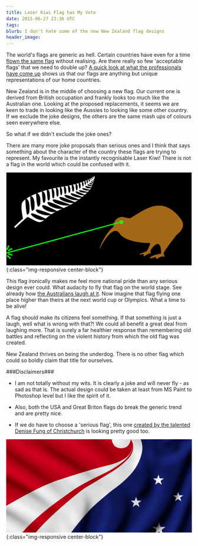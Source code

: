 ```yaml
---
title: Laser Kiwi Flag has My Vote
date: 2015-06-27 22:36 UTC
tags:
blurb: I don't hate some of the new New Zealand flag designs
header_image:
---
```


The world's flags are generic as hell. Certain countries have even for a time [flown the same flag](https://en.wikipedia.org/wiki/Liechtenstein_at_the_1936_Summer_Olympics) without realising. Are there really so few 'acceptable flags' that we need to double up? [A quick look at what the professionals have come up](http://www.quora.com/What-countries-have-very-similar-looking-flags) shows us that our flags are anything but unique representations of our home countries.

New Zealand is in the middle of choosing a new flag. Our current one is derived from British occupation and frankly looks too much like the Australian one. Looking at the proposed replacements, it seems we are keen to trade in looking like the Aussies to looking like some other country. If we exclude the joke designs, the others are the same mash ups of colours seen everywhere else.

So what if we didn't exclude the joke ones?

There are many more joke proposals than serious ones and I think that says something about the character of the country these flags are trying to represent. My favourite is the instantly recognisable Laser Kiwi! There is not a flag in the world which could be confused with it.

![My Photo](/content/images/2015-06-27-laser-kiwi/laser-kiwi-flag.png "Laser Kiwi Flag Design: A brown kiwi with a green laser firing out of its eye on a black background"){:class="img-responsive center-block"}

This flag ironically makes me feel more national pride than any serious design ever could. What audacity to fly that flag on the world stage. See already how [the Australians laugh at it](https://au.tv.yahoo.com/sunrise/video/watch/28307476/what-about-a-new-flag-eh-bro/). Now imagine that flag flying one place higher than theirs at the next world cup or Olympics. What a time to be alive!

A flag should make its citizens feel something. If that something is just a laugh, well what is wrong with that?! We could all benefit a great deal from laughing more. That is surely a far healthier response than remembering old battles and reflecting on the violent history from which the old flag was created.

New Zealand thrives on being the underdog. There is no other flag which could so boldly claim that title for ourselves.

###Disclaimers###

* I am not totally without my wits. It is clearly a joke and will never fly - as sad as that is. The actual design could be taken at least from MS Paint to Photoshop level but I like the spirit of it.

* Also, both the USA and Great Briton flags do break the generic trend and are pretty nice.

* If we do have to choose a 'serious flag', this one [created by the talented Denise Fung of Christchurch](http://www.nzherald.co.nz/nz/news/article.cfm?c_id=1&objectid=11471215 "Red, white and blue design with a stylised fern running along the diagonal and white stars on blue") is looking pretty good too.

![Proposed flag](/content/images/2015-06-27-laser-kiwi/denise-fung-flag.jpg "Flag designed by Denise Fung"){:class="img-responsive center-block"}
